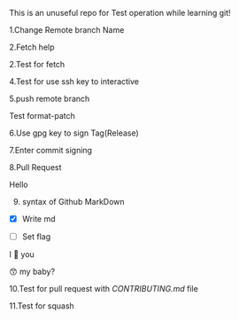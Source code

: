 This is an unuseful repo for Test operation while learning git!

1.Change Remote branch Name

2.Fetch help

2.Test for fetch

4.Test for use ssh key to interactive

5.push remote branch

Test format-patch

6.Use gpg key to sign Tag(Release)

7.Enter commit signing

8.Pull Request

Hello

9. syntax of Github MarkDown

- [X] Write md

- [ ] Set flag

I :eyes: you

:kissing_smiling_eyes: my baby?

10.Test for pull request with *CONTRIBUTING.md* file

11.Test for squash
